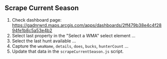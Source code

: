 ## Scrape Current Season

1) Check dashboard page: https://gadnrwrd.maps.arcgis.com/apps/dashboards/2ff479b38e4c4f2894fe1b8c5a53e4b2
2) Select last property in the "Select a WMA" select element ...
3) Select the last hunt available ...
4) Capture the `wmaName`, `details`, `does`, `bucks`, `hunterCount` ...
5) Update that data in the `scrapeCurrentSeason.js` script.